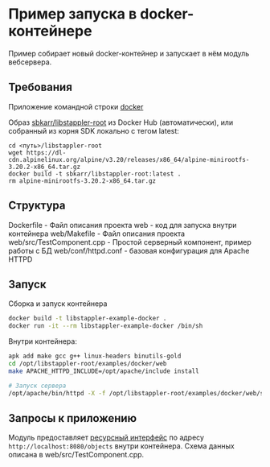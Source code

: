 # Пример запуска в docker-контейнере

Пример собирает новый docker-контейнер и запускает в нём модуль вебсервера.

## Требования

Приложение командной строки [docker](https://docs.docker.com/engine/reference/commandline/cli/)

Образ [sbkarr/libstappler-root](https://hub.docker.com/repository/docker/sbkarr/libstappler-root/general) из Docker Hub (автоматически), или собранный из корня SDK локально с тегом latest:

```
cd <путь>/libstappler-root
wget https://dl-cdn.alpinelinux.org/alpine/v3.20/releases/x86_64/alpine-minirootfs-3.20.2-x86_64.tar.gz
docker build -t sbkarr/libstappler-root:latest .
rm alpine-minirootfs-3.20.2-x86_64.tar.gz
```

## Структура

Dockerfile - Файл описания проекта
web - код для запуска внутри контейнера
web/Makefile - Файл описания проекта
web/src/TestComponent.cpp - Простой серверный компонент, пример работы с БД
web/conf/httpd.conf - базовая конфигурация для Apache HTTPD

## Запуск

Сборка и запуск контейнера

```sh
docker build -t libstappler-example-docker .
docker run -it --rm libstappler-example-docker /bin/sh
```

Внутри контейнера:

```sh
apk add make gcc g++ linux-headers binutils-gold
cd /opt/libstappler-root/examples/docker/web
make APACHE_HTTPD_INCLUDE=/opt/apache/include install

# Запуск сервера
/opt/apache/bin/httpd -X -f /opt/libstappler-root/examples/docker/web/stappler-build/httpd.conf
```


## Запросы к приложению

Модуль предоставляет [ресурсный интерфейс](https://github.com/libstappler/libstappler-doc/blob/master/docs-ru/modules/web/resource.md) по адресу `http://localhost:8080/objects` внутри контейнера. Схема данных описана в web/src/TestComponent.cpp.
